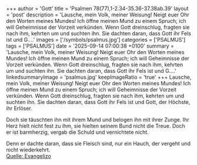 +++
author = 'Gott'
title = 'Psalmen 78(77),1-2.34-35.36-37.38ab.39'
layout = 'post'
description = 'Lausche, mein Volk, meiner Weisung! Neigt euer Ohr den Worten meines Mundes! Ich öffne meinen Mund zu einem Spruch; ich will Geheimnisse der Vorzeit verkünden. Wenn Gott dreinschlug, fragten sie nach ihm, kehrten um und suchten ihn. Sie dachten daran, dass Gott ihr Fels ist und G....'
images = ['/symbols/psalmus.jpg']
categories = ['PSALMUS']
tags = ['PSALMUS']
date = '2025-09-14 07:00:38 +0100'
summary = 'Lausche, mein Volk, meiner Weisung! Neigt euer Ohr den Worten meines Mundes! Ich öffne meinen Mund zu einem Spruch; ich will Geheimnisse der Vorzeit verkünden. Wenn Gott dreinschlug, fragten sie nach ihm, kehrten um und suchten ihn. Sie dachten daran, dass Gott ihr Fels ist und G....'
linkedsummaryImage = 'psalmus.jpg'
keepImageRatio = 'true'
+++
Lausche, mein Volk, meiner Weisung! Neigt euer Ohr den Worten meines Mundes!
Ich öffne meinen Mund zu einem Spruch; ich will Geheimnisse der Vorzeit verkünden.
Wenn Gott dreinschlug, fragten sie nach ihm, kehrten um und suchten ihn.
Sie dachten daran, dass Gott ihr Fels ist und Gott, der Höchste, ihr Erlöser.<!--more-->

Doch sie täuschten ihn mit ihrem Mund und belogen ihn mit ihrer Zunge.
Ihr Herz hielt nicht fest zu ihm, sie hielten seinem Bund nicht die Treue.
Doch er ist barmherzig,
vergab die Schuld und vernichtete nicht.

Denn er dachte daran, dass sie Fleisch sind, nur ein Hauch, der vergeht und nicht wiederkehrt.<br> [Quelle: Evangelizo](https://evangeliumtagfuertag.org/DE/gospel)